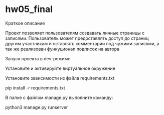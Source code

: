 # hw05_final

Краткое описание

Проект позволяет пользователям создавать личные страницы с записями. Пользователь может предоставлять доступ до страниц другим участникам и оставлять комментарии под чужими записями, а так же реализован функуционал подписок на автора

Запуск проекта в dev-режиме

Установите и активируйте виртуальное окружение

Установите зависимости из файла requirements.txt

pip install -r requirements.txt

В папке с файлом manage.py выполните команду:

python3 manage.py runserver
